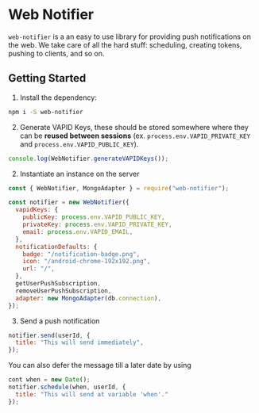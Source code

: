 # Web Notifier

`web-notifier` is a an easy to use library for providing push notifications on the web. We take care of all the hard stuff: scheduling, creating tokens, pushing to clients, and so on.

## Getting Started

1. Install the dependency:

```bash
npm i -S web-notifier
```

2. Generate VAPID Keys, these should be stored somewhere where they can be **reused between sessions** (ex. `process.env.VAPID_PRIVATE_KEY` and `process.env.VAPID_PUBLIC_KEY`).

```js
console.log(WebNotifier.generateVAPIDKeys());
```

2. Instantiate an instance on the server

```js
const { WebNotifier, MongoAdapter } = require("web-notifier");

const notifier = new WebNotifier({
  vapidKeys: {
    publicKey: process.env.VAPID_PUBLIC_KEY,
    privateKey: process.env.VAPID_PRIVATE_KEY,
    email: process.env.VAPID_EMAIL,
  },
  notificationDefaults: {
    badge: "/notification-badge.png",
    icon: "/android-chrome-192x192.png",
    url: "/",
  },
  getUserPushSubscription,
  removeUserPushSubscription,
  adapter: new MongoAdapter(db.connection),
});
```

3. Send a push notification

```js
notifier.send(userId, {
  title: "This will send immediately",
});
```

You can also defer the message till a later date by using

```js
cont when = new Date();
notifier.schedule(when, userId, {
  title: "This will send at variable 'when'."
});
```
